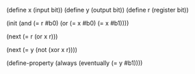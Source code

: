 (define x (input bit))
(define y (output bit))
(define r (register bit))

(init (and (= r #b0) (or (= x #b0) (= x #b1))))

(next (= r (or x r)))

(next (= y (not (xor x r))))

(define-property (always (eventually (= y #b1))))
```